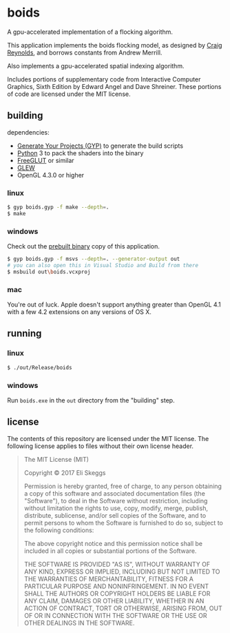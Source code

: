 boids
=====

A gpu-accelerated implementation of a flocking algorithm.

This application implements the boids flocking model, as designed by [Craig Reynolds](http://www.red3d.com/cwr/boids/), and borrows constants from Andrew Merrill.

Also implements a gpu-accelerated spatial indexing algorithm.

Includes portions of supplementary code from Interactive Computer Graphics, Sixth Edition by Edward Angel and Dave Shreiner. These portions of code are licensed under the MIT license.

building
--------

dependencies:

- [Generate Your Projects (GYP)](https://gyp.gsrc.io/) to generate the build scripts
- [Python](https://www.python.org/) 3 to pack the shaders into the binary
- [FreeGLUT](http://freeglut.sourceforge.net/) or similar
- [GLEW](http://glew.sourceforge.net/)
- OpenGL 4.3.0 or higher

### linux

```sh
$ gyp boids.gyp -f make --depth=.
$ make
```

### windows

Check out the [prebuilt binary](https://github.com/skeggse/boids/releases) copy of this application.

```sh
$ gyp boids.gyp -f msvs --depth=. --generator-output out
# you can also open this in Visual Studio and Build from there
$ msbuild out\boids.vcxproj
```

### mac

You're out of luck. Apple doesn't support anything greater than OpenGL 4.1 with a few 4.2 extensions on any versions of OS X.

running
-------

### linux

```sh
$ ./out/Release/boids
```

### windows

Run `boids.exe` in the `out` directory from the "building" step.

license
-------

The contents of this repository are licensed under the MIT license. The following license applies to files without their own license header.

> The MIT License (MIT)
>
> Copyright &copy; 2017 Eli Skeggs
>
> Permission is hereby granted, free of charge, to any person obtaining a copy of this software and associated documentation files (the "Software"), to deal in the Software without restriction, including without limitation the rights to use, copy, modify, merge, publish, distribute, sublicense, and/or sell copies of the Software, and to permit persons to whom the Software is furnished to do so, subject to the following conditions:
>
> The above copyright notice and this permission notice shall be included in all copies or substantial portions of the Software.
>
> THE SOFTWARE IS PROVIDED "AS IS", WITHOUT WARRANTY OF ANY KIND, EXPRESS OR IMPLIED, INCLUDING BUT NOT LIMITED TO THE WARRANTIES OF MERCHANTABILITY, FITNESS FOR A PARTICULAR PURPOSE AND NONINFRINGEMENT. IN NO EVENT SHALL THE AUTHORS OR COPYRIGHT HOLDERS BE LIABLE FOR ANY CLAIM, DAMAGES OR OTHER LIABILITY, WHETHER IN AN ACTION OF CONTRACT, TORT OR OTHERWISE, ARISING FROM, OUT OF OR IN CONNECTION WITH THE SOFTWARE OR THE USE OR OTHER DEALINGS IN THE SOFTWARE.
